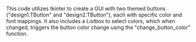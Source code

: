 This code utilizes tkinter to create a GUI with two themed buttons ("design1.TButton" and "design2.TButton"), each with specific color and font mappings. It also includes a Listbox to select colors, which when changed, triggers the button color change using the "change_button_color" function.
